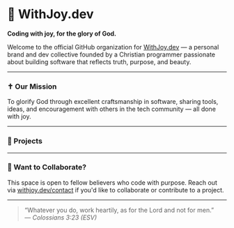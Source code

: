 # 🙌 WithJoy.dev

**Coding with joy, for the glory of God.**

Welcome to the official GitHub organization for [WithJoy.dev](https://withjoy.dev) — a personal brand and dev collective founded by a Christian programmer passionate about building software that reflects truth, purpose, and beauty.

---

### ✝️ Our Mission

To glorify God through excellent craftsmanship in software, sharing tools, ideas, and encouragement with others in the tech community — all done with joy.

---

### 🚧 Projects

---

### 🤝 Want to Collaborate?

This space is open to fellow believers who code with purpose. Reach out via [withjoy.dev/contact](https://withjoy.dev/contact) if you'd like to collaborate or contribute to a project.

---

> “Whatever you do, work heartily, as for the Lord and not for men.”  
> — *Colossians 3:23 (ESV)*
